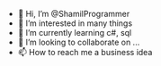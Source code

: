 - 👋 Hi, I’m @ShamilProgrammer
- 👀 I’m interested in many things
- 🌱 I’m currently learning c#, sql
- 💞️ I’m looking to collaborate on ...
- 📫 How to reach me a business idea

<!---
ShamilProgrammer/ShamilProgrammer is a ✨ special ✨ repository because its `README.md` (this file) appears on your GitHub profile.
You can click the Preview link to take a look at your changes.
--->
